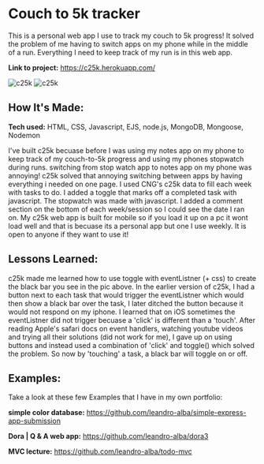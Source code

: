 # Couch to 5k tracker
This is a personal web app I use to track my couch to 5k progress! It solved the problem of me having to switch apps on my phone while in the middle of a run. Everything I need to keep track of my run is in this web app.

**Link to project:** https://c25k.herokuapp.com/

![c25k](https://i.ibb.co/tLcQkKY/c25k02.png)
![c25k](https://i.ibb.co/S3B4GhY/c25k03.png)

## How It's Made:

**Tech used:** HTML, CSS, Javascript, EJS, node.js, MongoDB, Mongoose, Nodemon

I've built c25k becuase before I was using my notes app on my phone to keep track of my couch-to-5k progress and using my phones stopwatch during runs. switching from stop watch app to notes app on my phone was annoying! c25k solved that annoying switching between apps by having everything i needed on one page. I used CNG's c25k data to fill each week with tasks to do. I added a toggle that marks off a completed task with javascript. The stopwatch was made with javascript. I added a comment section on the bottom of each week/session so I could see the date I ran on. My c25k web app is built for mobile so if you load it up on a pc it wont load well and that is becuase its a personal app but one I use weekly. It is open to anyone if they want to use it! 

## Lessons Learned:

c25k made me learned how to use toggle with eventListner (+ css) to create the black bar you see in the pic above. In the earlier version of c25k, I had a button next to each task that would trigger the eventListner which would then show a black bar over the task, I later ditched the button because it would not respond on my iphone. I learned that on iOS sometimes the eventListner did not trigger becuase a 'click' is different than a 'touch'. After reading Apple's safari docs on event handlers, watching youtube videos and trying all their solutions (did not work for me), I gave up on using buttons and instead used a combination of 'click' and toggle() which solved the problem. So now by 'touching' a task, a black bar will toggle on or off. 

## Examples:
Take a look at these few Examples that I have in my own portfolio:

**simple color database:** https://github.com/leandro-alba/simple-express-app-submission

**Dora | Q & A web app:** https://github.com/leandro-alba/dora3

**MVC lecture:** https://github.com/leandro-alba/todo-mvc

